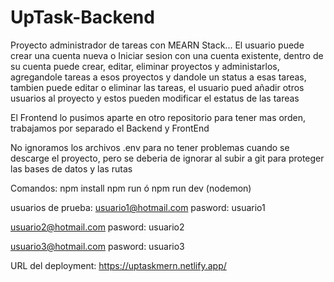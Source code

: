 # UpTask-Backend
Proyecto administrador de tareas con MEARN Stack... El usuario puede crear una cuenta nueva o Iniciar sesion con una cuenta existente, dentro de su cuenta puede crear, editar, eliminar proyectos y administarlos, agregandole tareas a esos proyectos y dandole un status a esas tareas, tambien puede editar o eliminar las tareas, el usuario pued añadir otros usuarios al proyecto y estos pueden modificar el estatus de las tareas

El Frontend lo pusimos aparte en otro repositorio para tener mas orden, trabajamos por separado el Backend y FrontEnd

No ignoramos los archivos .env para no tener problemas cuando se descarge el proyecto, pero se deberia de ignorar al subir a git para proteger las bases de datos y las rutas

Comandos: npm install npm run ó npm run dev (nodemon)

usuarios de prueba: usuario1@hotmail.com pasword: usuario1

usuario2@hotmail.com pasword: usuario2

usuario3@hotmail.com pasword: usuario3

URL del deployment: https://uptaskmern.netlify.app/
